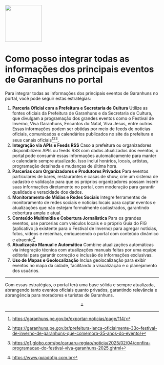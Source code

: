<img src="https://r2cdn.perplexity.ai/pplx-full-logo-primary-dark%402x.png" class="logo" width="120"/>

# Como posso integrar todas as informações dos principais eventos de Garanhuns no portal

Para integrar todas as informações dos principais eventos de Garanhuns no portal, você pode seguir estas estratégias:

1. **Parceria Oficial com a Prefeitura e Secretaria de Cultura**
Utilize as fontes oficiais da Prefeitura de Garanhuns e da Secretaria de Cultura, que divulgam a programação dos grandes eventos como o Festival de Inverno, Viva Garanhuns, Encantos do Natal, Viva Jesus, entre outros. Essas informações podem ser obtidas por meio de feeds de notícias oficiais, comunicados e calendários publicados no site da prefeitura e seus canais oficiais[^1][^3][^5].
2. **Integração via APIs e Feeds RSS**
Caso a prefeitura ou organizadores disponibilizem APIs ou feeds RSS com dados atualizados dos eventos, o portal pode consumir essas informações automaticamente para manter o calendário sempre atualizado. Isso inclui horários, locais, artistas, programação detalhada e mudanças de última hora.
3. **Parcerias com Organizadores e Produtores Privados**
Para eventos particulares de bares, restaurantes e casas de show, crie um sistema de cadastro e validação para que os próprios organizadores possam inserir suas informações diretamente no portal, com moderação para garantir qualidade e veracidade dos dados.
4. **Monitoramento de Mídias e Redes Sociais**
Integre ferramentas de monitoramento de redes sociais e notícias locais para captar eventos e atualizações que não estejam formalmente cadastrados, garantindo cobertura ampla e atual.
5. **Conteúdo Multimídia e Cobertura Jornalística**
Para os grandes eventos, use parcerias com veículos locais e o próprio Guia do FIG (aplicativo já existente para o Festival de Inverno) para agregar notícias, fotos, vídeos e resenhas, enriquecendo o portal com conteúdo dinâmico e atraente[^4].
6. **Atualização Manual e Automática**
Combine atualizações automáticas via integração técnica com atualizações manuais feitas por uma equipe editorial para garantir correção e inclusão de informações exclusivas.
7. **Uso de Mapas e Geolocalização**
Inclua geolocalização para exibir eventos no mapa da cidade, facilitando a visualização e o planejamento dos usuários.

---

Com essas estratégias, o portal terá uma base sólida e sempre atualizada, abrangendo tanto eventos oficiais quanto privados, garantindo relevância e abrangência para moradores e turistas de Garanhuns.

<div style="text-align: center">⁂</div>

[^1]: https://garanhuns.pe.gov.br/exportar-noticias/page/114/

[^2]: https://g1.globo.com/pe/caruaru-regiao/noticia/2025/06/03/programacao-completa-do-festival-de-inverno-de-garanhuns-2025-e-divulgada-confira.ghtml

[^3]: https://garanhuns.pe.gov.br/prefeitura-lanca-oficialmente-33o-festival-de-inverno-de-garanhuns-que-comemora-35-anos-do-evento/

[^4]: https://www.guiadofig.com.br

[^5]: https://g1.globo.com/pe/caruaru-regiao/noticia/2025/02/04/confira-programacao-do-festival-viva-garanhuns-2025.ghtml

[^6]: https://integra.ifrs.edu.br/institucional/noticias/nova-funcionalidade-do-portal-integra-facilita-a-organizacao-de-eventos-e-a-emissao-de-certificados

[^7]: https://www.cultura.pe.gov.br/plataforma-fig-aposta-em-novas-parcerias-com-o-mercado-da-musica-da-latino-americana/

[^8]: https://www.instagram.com/reel/DGN8QfluXQv/

